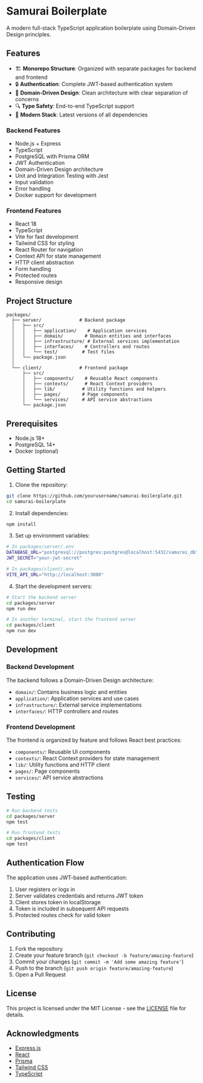 # Samurai Boilerplate

A modern full-stack TypeScript application boilerplate using Domain-Driven Design principles.

## Features

- 🏗️ **Monorepo Structure**: Organized with separate packages for backend and frontend
- 🔒 **Authentication**: Complete JWT-based authentication system
- 🎯 **Domain-Driven Design**: Clean architecture with clear separation of concerns
- 🔍 **Type Safety**: End-to-end TypeScript support
- 🚀 **Modern Stack**: Latest versions of all dependencies

### Backend Features
- Node.js + Express
- TypeScript
- PostgreSQL with Prisma ORM
- JWT Authentication
- Domain-Driven Design architecture
- Unit and Integration Testing with Jest
- Input validation
- Error handling
- Docker support for development

### Frontend Features
- React 18
- TypeScript
- Vite for fast development
- Tailwind CSS for styling
- React Router for navigation
- Context API for state management
- HTTP client abstraction
- Form handling
- Protected routes
- Responsive design

## Project Structure

```
packages/
  ├── server/              # Backend package
  │   ├── src/
  │   │   ├── application/    # Application services
  │   │   ├── domain/        # Domain entities and interfaces
  │   │   ├── infrastructure/ # External services implementation
  │   │   ├── interfaces/    # Controllers and routes
  │   │   └── test/         # Test files
  │   └── package.json
  │
  └── client/              # Frontend package
      ├── src/
      │   ├── components/    # Reusable React components
      │   ├── contexts/      # React Context providers
      │   ├── lib/          # Utility functions and helpers
      │   ├── pages/        # Page components
      │   └── services/     # API service abstractions
      └── package.json
```

## Prerequisites

- Node.js 18+
- PostgreSQL 14+
- Docker (optional)

## Getting Started

1. Clone the repository:
```bash
git clone https://github.com/yourusername/samurai-boilerplate.git
cd samurai-boilerplate
```

2. Install dependencies:
```bash
npm install
```

3. Set up environment variables:
```bash
# In packages/server/.env
DATABASE_URL="postgresql://postgres:postgres@localhost:5432/samurai_db"
JWT_SECRET="your-jwt-secret"

# In packages/client/.env
VITE_API_URL="http://localhost:3000"
```

4. Start the development servers:
```bash
# Start the backend server
cd packages/server
npm run dev

# In another terminal, start the frontend server
cd packages/client
npm run dev
```

## Development

### Backend Development

The backend follows a Domain-Driven Design architecture:
- `domain/`: Contains business logic and entities
- `application/`: Application services and use cases
- `infrastructure/`: External service implementations
- `interfaces/`: HTTP controllers and routes

### Frontend Development

The frontend is organized by feature and follows React best practices:
- `components/`: Reusable UI components
- `contexts/`: React Context providers for state management
- `lib/`: Utility functions and HTTP client
- `pages/`: Page components
- `services/`: API service abstractions

## Testing

```bash
# Run backend tests
cd packages/server
npm test

# Run frontend tests
cd packages/client
npm test
```

## Authentication Flow

The application uses JWT-based authentication:
1. User registers or logs in
2. Server validates credentials and returns JWT token
3. Client stores token in localStorage
4. Token is included in subsequent API requests
5. Protected routes check for valid token

## Contributing

1. Fork the repository
2. Create your feature branch (`git checkout -b feature/amazing-feature`)
3. Commit your changes (`git commit -m 'Add some amazing feature'`)
4. Push to the branch (`git push origin feature/amazing-feature`)
5. Open a Pull Request

## License

This project is licensed under the MIT License - see the [LICENSE](LICENSE) file for details.

## Acknowledgments

- [Express.js](https://expressjs.com/)
- [React](https://reactjs.org/)
- [Prisma](https://www.prisma.io/)
- [Tailwind CSS](https://tailwindcss.com/)
- [TypeScript](https://www.typescriptlang.org/) 